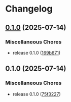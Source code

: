 # Changelog

## [0.1.0](https://github.com/cademirch/snakemake-argparse-bridge/compare/v0.1.0...v0.1.0) (2025-07-14)


### Miscellaneous Chores

* release 0.1.0 ([169b671](https://github.com/cademirch/snakemake-argparse-bridge/commit/169b671b2cdb08054cbbcac27794d73ccb2e8b37))

## 0.1.0 (2025-07-14)


### Miscellaneous Chores

* release 0.1.0 ([75f3227](https://github.com/cademirch/snakemake-argparse-bridge/commit/75f32276776f8824e643274d9c0b06f7ce5d9a02))
